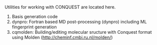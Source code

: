 Utilities for working with CONQUEST are located here.

1. Basis generation code
2. dynpro: Fortran based MD post-processing (dynpro) including ML fingerprint generation
3. cqmolden: Building/editing molecular sructure with Conquest format using Molden 
(http://cheminf.cmbi.ru.nl/molden/)
